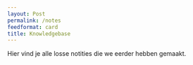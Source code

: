 ```yaml
---
layout: Post
permalink: /notes
feedformat: card
title: Knowledgebase
---
```


Hier vind je alle losse notities die we eerder hebben gemaakt.